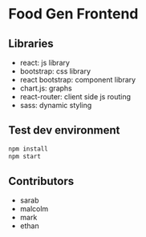 # Food Gen Frontend

## Libraries
- react: js library
- bootstrap: css library
- react bootstrap: component library
- chart.js: graphs
- react-router: client side js routing
- sass: dynamic styling

## Test dev environment
```sh
npm install
npm start
```

## Contributors
- sarab
- malcolm
- mark
- ethan